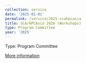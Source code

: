 ```yaml
---
collection: service
date: '2025-01-01'
permalink: /service/2025-scahpcasia
title: SCA/HPCAsia 2026 (Workshops)
type: Program Committee
year: '2025'
---
```


Type: Program Committee

[More information](https://www.sca-hpcasia2026.jp/)
